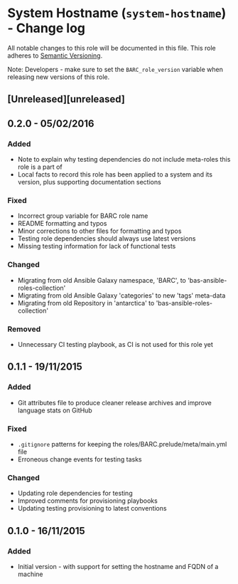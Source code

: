 # System Hostname (`system-hostname`) - Change log

All notable changes to this role will be documented in this file.
This role adheres to [Semantic Versioning](http://semver.org/spec/v2.0.0.html).

Note: Developers - make sure to set the `BARC_role_version` variable when releasing new versions of this role.

## [Unreleased][unreleased]

## 0.2.0 - 05/02/2016

### Added

* Note to explain why testing dependencies do not include meta-roles this role is a part of
* Local facts to record this role has been applied to a system and its version, plus supporting documentation sections

### Fixed

* Incorrect group variable for BARC role name
* README formatting and typos
* Minor corrections to other files for formatting and typos
* Testing role dependencies should always use latest versions
* Missing testing information for lack of functional tests

### Changed

* Migrating from old Ansible Galaxy namespace, 'BARC', to 'bas-ansible-roles-collection'
* Migrating from old Ansible Galaxy 'categories' to new 'tags' meta-data
* Migrating from old Repository in 'antarctica' to 'bas-ansible-roles-collection'

### Removed

* Unnecessary CI testing playbook, as CI is not used for this role yet

## 0.1.1 - 19/11/2015

### Added

* Git attributes file to produce cleaner release archives and improve language stats on GitHub

### Fixed

* `.gitignore` patterns for keeping the roles/BARC.prelude/meta/main.yml file
* Erroneous change events for testing tasks

### Changed

* Updating role dependencies for testing
* Improved comments for provisioning playbooks
* Updating testing provisioning to latest conventions

## 0.1.0 - 16/11/2015

### Added

* Initial version - with support for setting the hostname and FQDN of a machine
